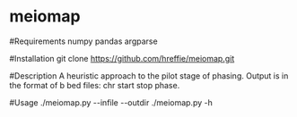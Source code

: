 # meiomap
#Requirements
numpy
pandas
argparse

#Installation
git clone https://github.com/hreffie/meiomap.git

#Description 
A heuristic approach to the pilot stage of phasing. Output is in the format of b bed files:
chr	start	stop	phase.

#Usage
./meiomap.py --infile <infile> --outdir <outdir>
./meiomap.py -h


